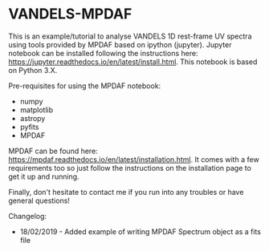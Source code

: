# VANDELS-MPDAF
This is an example/tutorial to analyse VANDELS 1D rest-frame UV spectra using tools provided by MPDAF based on ipython (jupyter). Jupyter notebook can be installed following the instructions here: https://jupyter.readthedocs.io/en/latest/install.html. This notebook is based on Python 3.X.

Pre-requisites for using the MPDAF notebook:
- numpy
- matplotlib
- astropy
- pyfits
- MPDAF

MPDAF can be found here: https://mpdaf.readthedocs.io/en/latest/installation.html. It comes with a few requirements too so just follow the instructions on the installation page to get it up and running.

Finally, don't hesitate to contact me if you run into any troubles or have general questions!

Changelog:
- 18/02/2019 - Added example of writing MPDAF Spectrum object as a fits file
